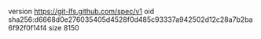 version https://git-lfs.github.com/spec/v1
oid sha256:d6668d0e276035405d4528f0d485c93337a942502d12c28a7b2ba6f92f0f14f4
size 8150

